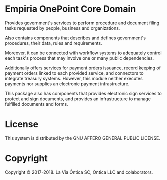 ﻿# Empiria OnePoint Core Domain

   Provides government's services to perform procedure and document filing tasks requested by people,
   business and organizations.

   Also contains components that describes and defines government's procedures, their data,
   rules and requirements.

   Moreover, it can be connected with workflow systems to adequately control each task's process
   that may involve one or many public dependencies.

   Additionally offers services for payment orders issuance, record keeping of payment orders linked
   to each provided service, and connectors to integrate treasury systems. However, this module neither
   executes payments nor supplies an electronic payment infrastructure.

   This package also has components that provides electronic sign services to protect and sign documents,
   and provides an infrastructure to manage fulfilled documents and forms.

# License

This system is distributed by the GNU AFFERO GENERAL PUBLIC LICENSE.

# Copyright

Copyright © 2017-2018. La Vía Óntica SC, Ontica LLC and colaborators.
